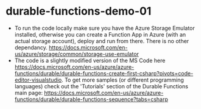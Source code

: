 # durable-functions-demo-01
* To run the code locally make sure you have the Azure Storage Emulator installed, otherwise you can create a Function App in Azure (with an actual storage account), deploy and run from there. There is no other dependancy. https://docs.microsoft.com/en-us/azure/storage/common/storage-use-emulator
* The code is a slightly modified version of the MS Code here https://docs.microsoft.com/en-us/azure/azure-functions/durable/durable-functions-create-first-csharp?pivots=code-editor-visualstudio. To get more samples (or different programming languages) check out the 'Tutorials' section of the Durable Functions main page: https://docs.microsoft.com/en-us/azure/azure-functions/durable/durable-functions-sequence?tabs=csharp
